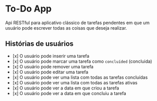 #  To-Do App

Api RESTful para aplicativo clássico de tarefas pendentes em que um usuário pode escrever todas as coisas que deseja realizar.

##  Histórias de usuários

-    [x] O usuário pode inserir uma tarefa
-    [x] O usuário pode marcar uma tarefa como `concluíded` (concluida)
-    [x] O usuário pode remover uma tarefa
-    [x] O usuário pode editar uma tarefa
-    [x] O usuário pode ver uma lista com todas as tarefas concluídas
-    [x] O usuário pode ver uma lista com todas as tarefas ativas
-    [x] O usuário pode ver a data em que criou a tarefa
-    [x] O usuário pode ver a data em que concluiu a tarefa
